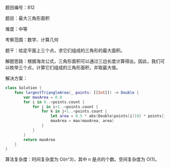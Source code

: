 题目编号：812

题目：最大三角形面积

难度：中等

考察范围：数学、计算几何

题干：给定平面上三个点，求它们组成的三角形的最大面积。

解题思路：根据海龙公式，三角形面积可以通过三边长度计算得出。因此，我们可以枚举三个点，计算它们组成的三角形面积，并取最大值。

解决方案：

```swift
class Solution {
    func largestTriangleArea(_ points: [[Int]]) -> Double {
        var maxArea = 0.0
        for i in 0..<points.count {
            for j in i+1..<points.count {
                for k in j+1..<points.count {
                    let area = 0.5 * abs(Double(points[i][0] * points[j][1] + points[j][0] * points[k][1] + points[k][0] * points[i][1] - points[j][0] * points[i][1] - points[k][0] * points[j][1] - points[i][0] * points[k][1]))
                    maxArea = max(maxArea, area)
                }
            }
        }
        return maxArea
    }
}
```

算法复杂度：时间复杂度为 O(n^3)，其中 n 是点的个数。空间复杂度为 O(1)。